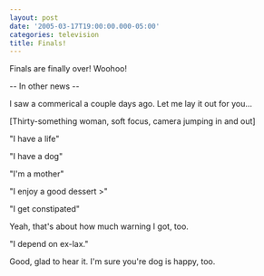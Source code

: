 ```yaml
---
layout: post
date: '2005-03-17T19:00:00.000-05:00'
categories: television
title: Finals!
---
```


Finals are finally over! Woohoo!

-- In other news --

I saw a commerical a couple days ago. Let me lay it out for you...

[Thirty-something woman, soft focus, camera jumping in and out]

"I have a life"

"I have a dog"

"I'm a mother"

"I enjoy a good dessert <smile>>"

"I get constipated"

Yeah, that's about how much warning I got, too.

"I depend on ex-lax."

Good, glad to hear it. I'm sure you're dog is happy, too.